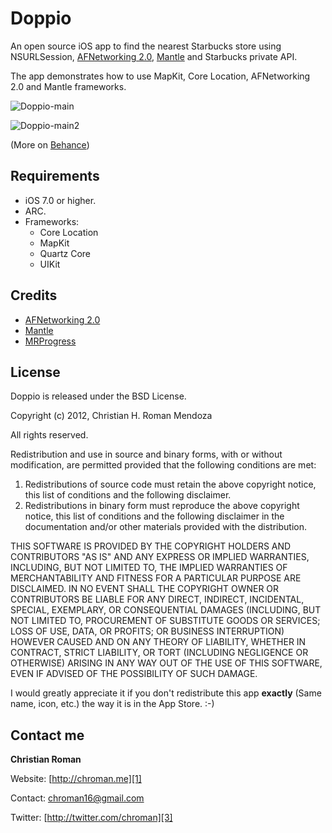 Doppio
=======================
An open source iOS app to find the nearest Starbucks store using NSURLSession, [AFNetworking 2.0][4], [Mantle][5] and Starbucks private API.

The app demonstrates how to use MapKit, Core Location, AFNetworking 2.0 and Mantle frameworks.

![Doppio-main](http://chroman.me/wp-content/uploads/2013/12/1.png)

![Doppio-main2](http://chroman.me/wp-content/uploads/2013/12/3.png)

(More on [Behance][7])

Requirements
----------
* iOS 7.0 or higher.
* ARC.
* Frameworks:
    * Core Location
    * MapKit
    * Quartz Core
    * UIKit

Credits
----------
* [AFNetworking 2.0][4]
* [Mantle][5]
* [MRProgress][6]

## License
Doppio is released under the BSD License.

Copyright (c) 2012, Christian H. Roman Mendoza

All rights reserved.

Redistribution and use in source and binary forms, with or without
modification, are permitted provided that the following conditions are met: 

1. Redistributions of source code must retain the above copyright notice, this
   list of conditions and the following disclaimer. 
2. Redistributions in binary form must reproduce the above copyright notice,
   this list of conditions and the following disclaimer in the documentation
   and/or other materials provided with the distribution. 

THIS SOFTWARE IS PROVIDED BY THE COPYRIGHT HOLDERS AND CONTRIBUTORS "AS IS" AND
ANY EXPRESS OR IMPLIED WARRANTIES, INCLUDING, BUT NOT LIMITED TO, THE IMPLIED
WARRANTIES OF MERCHANTABILITY AND FITNESS FOR A PARTICULAR PURPOSE ARE
DISCLAIMED. IN NO EVENT SHALL THE COPYRIGHT OWNER OR CONTRIBUTORS BE LIABLE FOR
ANY DIRECT, INDIRECT, INCIDENTAL, SPECIAL, EXEMPLARY, OR CONSEQUENTIAL DAMAGES
(INCLUDING, BUT NOT LIMITED TO, PROCUREMENT OF SUBSTITUTE GOODS OR SERVICES;
LOSS OF USE, DATA, OR PROFITS; OR BUSINESS INTERRUPTION) HOWEVER CAUSED AND
ON ANY THEORY OF LIABILITY, WHETHER IN CONTRACT, STRICT LIABILITY, OR TORT
(INCLUDING NEGLIGENCE OR OTHERWISE) ARISING IN ANY WAY OUT OF THE USE OF THIS
SOFTWARE, EVEN IF ADVISED OF THE POSSIBILITY OF SUCH DAMAGE.

I would greatly appreciate it if you don't redistribute this app **exactly** (Same name, icon, etc.) the way it is in the App Store. :-)

Contact me
----------

**Christian Roman**
  
Website: [http://chroman.me][1]

Contact: [chroman16@gmail.com][2]

Twitter: [http://twitter.com/chroman][3] 

  [1]: http://chroman.me
  [2]: mailto:chroman16@gmail.com
  [3]: http://twitter.com/chroman
  [4]: https://github.com/AFNetworking/AFNetworking
  [5]: https://github.com/MantleFramework/Mantle
  [6]: https://github.com/mrackwitz/MRProgress
  [7]: https://www.behance.net/gallery/Doppio/13512309
